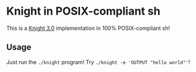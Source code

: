 # Knight in POSIX-compliant sh

This is a [Knight 3.0](https://github.com/knight-lang/knight-lang) implementation in 100% POSIX-compliant sh!

## Usage
Just run the `./knight` program! Try `./knight -e 'OUTPUT "hello world"'`!
